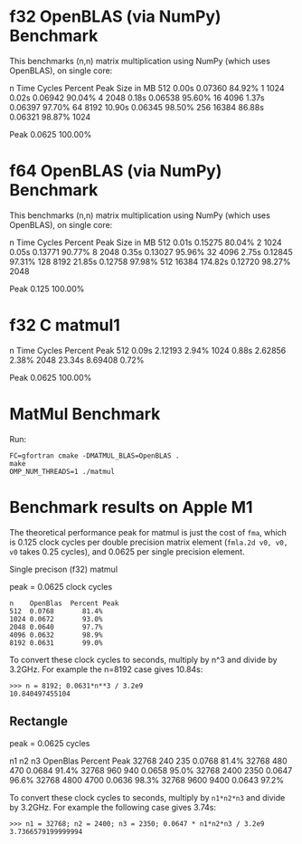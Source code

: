 # f32 OpenBLAS (via NumPy) Benchmark

This benchmarks (n,n) matrix multiplication using NumPy (which uses OpenBLAS),
on single core:

   n    Time    Cycles    Percent Peak   Size in MB
  512   0.00s   0.07360      84.92%           1
 1024   0.02s   0.06942      90.04%           4
 2048   0.18s   0.06538      95.60%          16
 4096   1.37s   0.06397      97.70%          64
 8192  10.90s   0.06345      98.50%         256
16384  86.88s   0.06321      98.87%        1024

Peak            0.0625      100.00%

# f64 OpenBLAS (via NumPy) Benchmark

This benchmarks (n,n) matrix multiplication using NumPy (which uses OpenBLAS),
on single core:

   n     Time    Cycles    Percent Peak   Size in MB
  512    0.01s   0.15275      80.04%           2
 1024    0.05s   0.13771      90.77%           8
 2048    0.35s   0.13027      95.96%          32
 4096    2.75s   0.12845      97.31%         128
 8192   21.85s   0.12758      97.98%         512
16384  174.82s   0.12720      98.27%        2048

Peak             0.125       100.00%

# f32 C matmul1

   n    Time    Cycles    Percent Peak
  512   0.09s   2.12193       2.94%
 1024   0.88s   2.62856       2.38%
 2048  23.34s   8.69408       0.72%

Peak            0.0625      100.00%

# MatMul Benchmark

Run:
```
FC=gfortran cmake -DMATMUL_BLAS=OpenBLAS .
make
OMP_NUM_THREADS=1 ./matmul
```

# Benchmark results on Apple M1

The theoretical performance peak for matmul is just the cost of `fma`, which is
0.125 clock cycles per double precision matrix element (`fmla.2d v0, v0, v0`
takes 0.25 cycles), and 0.0625 per single precision element.

Single precison (f32) matmul

peak = 0.0625 clock cycles

    n    OpenBlas  Percent Peak
    512  0.0768       81.4%
    1024 0.0672       93.0%
    2048 0.0640       97.7%
    4096 0.0632       98.9%
    8192 0.0631       99.0%

To convert these clock cycles to seconds, multiply by n^3 and divide by 3.2GHz.
For example the n=8192 case gives 10.84s:

    >>> n = 8192; 0.0631*n**3 / 3.2e9
    10.840497455104

## Rectangle

peak = 0.0625 cycles

 n1    n2   n3  OpenBlas  Percent Peak
32768  240  235  0.0768      81.4%
32768  480  470  0.0684      91.4%
32768  960  940  0.0658      95.0%
32768 2400 2350  0.0647      96.6%
32768 4800 4700  0.0636      98.3%
32768 9600 9400  0.0643      97.2%

To convert these clock cycles to seconds, multiply by `n1*n2*n3` and divide by
3.2GHz. For example the following case gives 3.74s:

    >>> n1 = 32768; n2 = 2400; n3 = 2350; 0.0647 * n1*n2*n3 / 3.2e9
    3.7366579199999994
